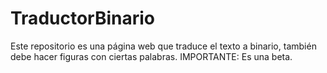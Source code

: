 # TraductorBinario
Este repositorio es una página web que 
traduce el texto a binario, también debe
 hacer figuras con ciertas palabras.
IMPORTANTE:
Es una beta.
